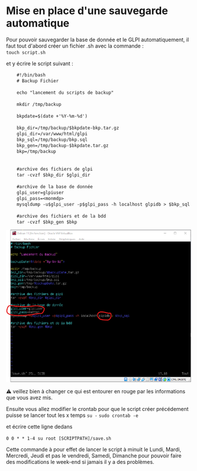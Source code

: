 # Mise en place d'une sauvegarde automatique

Pour pouvoir sauvegarder la base de donnée et le GLPI automatiquement, il faut tout d'abord créer un fichier .sh avec la commande :  
`touch script.sh`

et y écrire le script suivant : 

        #!/bin/bash
        # Backup Fichier

        echo "lancement du scripts de backup"

        mkdir /tmp/backup

        bkpdate=$(date +'%Y-%m-%d')

        bkp_dir=/tmp/backup/$bkpdate-bkp.tar.gz
        glpi_dir=/var/www/html/glpi
        bkp_sql=/tmp/backup/bkp.sql
        bkp_gen=/tmp/backup-$bkpdate.tar.gz
        bkp=/tmp/backup


        #archive des fichiers de glpi
        tar -cvzf $bkp_dir $glpi_dir

        #archive de la base de donnée
        glpi_user=glpiuser
        glpi_pass=<monmdp>
        mysqldump -u$glpi_user -p$glpi_pass -h localhost glpidb > $bkp_sql

        #archive des fichiers et de la bdd
        tar -cvzf $bkp_gen $bkp

![scriptBackup](../screens/Backup/Script.png)

:warning: veillez bien à changer ce qui est entourer en rouge par les informations que vous avez mis.

Ensuite vous allez modifier le crontab pour que le script créer précédement puisse se lancer tout les x temps
``su -``
``sudo crontab -e``

et écrire cette ligne dedans  

``0 0 * * 1-4 su root [SCRIPTPATH]/save.sh``

Cette commande à pour effet de lancer le script à minuit le Lundi, Mardi, Mercredi, Jeudi et pas le vendredi, Samedi, Dimanche pour pouvoir faire des modifications le week-end si jamais il y a des problèmes.  
